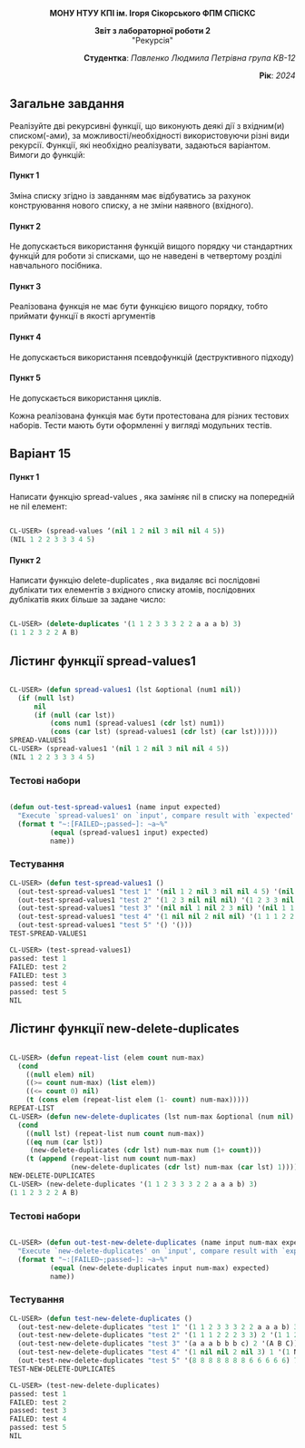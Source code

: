 <p align="center"><b>МОНУ НТУУ КПІ ім. Ігоря Сікорського ФПМ СПіСКС</b></p>
<p align="center">
<b>Звіт з лабораторної роботи 2</b><br/>
"Рекурсія"
</p>
<p align="right"><b>Студентка</b>: <i>Павленко Людмила Петрівна група КВ-12</i><p>
<p align="right"><b>Рік</b>: <i>2024</i><p>

  ## Загальне завдання 
  Реалізуйте дві рекурсивні функції, що виконують деякі дії з вхідним(и) списком(-ами), за
можливості/необхідності використовуючи різні види рекурсії. Функції, які необхідно
реалізувати, задаються варіантом. Вимоги до функцій:
#### Пункт 1
Зміна списку згідно із завданням має відбуватись за рахунок конструювання нового
списку, а не зміни наявного (вхідного).
#### Пункт 2
  Не допускається використання функцій вищого порядку чи стандартних функцій
для роботи зі списками, що не наведені в четвертому розділі навчального
посібника.
#### Пункт 3
  Реалізована функція не має бути функцією вищого порядку, тобто приймати функції
в якості аргументів
#### Пункт 4
  Не допускається використання псевдофункцій (деструктивного підходу)
#### Пункт 5
  Не допускається використання циклів.
<p> Кожна реалізована функція має бути протестована для різних тестових наборів. Тести
мають бути оформленні у вигляді модульних тестів. </p>
  
## Варіант 15

#### Пункт 1
Написати функцію spread-values , яка заміняє nil в списку на попередній не nil елемент:

```lisp

CL-USER> (spread-values ‘(nil 1 2 nil 3 nil nil 4 5))
(NIL 1 2 2 3 3 3 4 5)

```
#### Пункт 2
Написати функцію delete-duplicates , яка видаляє всі послідовні дублікати тих
елементів з вхідного списку атомів, послідовних дублікатів яких більше за задане
число:

```lisp

CL-USER> (delete-duplicates '(1 1 2 3 3 3 2 2 a a a b) 3)
(1 1 2 3 2 2 A B)

```

## Лістинг функції spread-values1
```lisp

CL-USER> (defun spread-values1 (lst &optional (num1 nil))
  (if (null lst)
      nil
      (if (null (car lst))
          (cons num1 (spread-values1 (cdr lst) num1))  
          (cons (car lst) (spread-values1 (cdr lst) (car lst))))))
SPREAD-VALUES1
CL-USER> (spread-values1 '(nil 1 2 nil 3 nil nil 4 5))
(NIL 1 2 2 3 3 3 4 5)

```

### Тестові набори
```lisp

(defun out-test-spread-values1 (name input expected)
  "Execute `spread-values1' on `input', compare result with `expected' and print comparison status."
  (format t "~:[FAILED~;passed~]: ~a~%"
          (equal (spread-values1 input) expected)
          name))

```

### Тестування
```lisp
CL-USER> (defun test-spread-values1 ()
  (out-test-spread-values1 "test 1" '(nil 1 2 nil 3 nil nil 4 5) '(nil 1 2 2 3 3 3 4 5))
  (out-test-spread-values1 "test 2" '(1 2 3 nil nil nil) '(1 2 3 3 nil nil))
  (out-test-spread-values1 "test 3" '(nil nil 1 nil 2 3 nil) '(nil 1 1 1 2 3 3))
  (out-test-spread-values1 "test 4" '(1 nil nil 2 nil nil) '(1 1 1 2 2 2))
  (out-test-spread-values1 "test 5" '() '()))
TEST-SPREAD-VALUES1

CL-USER> (test-spread-values1)
passed: test 1
FAILED: test 2
FAILED: test 3
passed: test 4
passed: test 5
NIL
```
## Лістинг функції new-delete-duplicates
```lisp

CL-USER> (defun repeat-list (elem count num-max) 
  (cond 
    ((null elem) nil) 
    ((>= count num-max) (list elem)) 
    ((<= count 0) nil) 
    (t (cons elem (repeat-list elem (1- count) num-max)))))
REPEAT-LIST
CL-USER> (defun new-delete-duplicates (lst num-max &optional (num nil) (count 1))
  (cond 
    ((null lst) (repeat-list num count num-max))  
    ((eq num (car lst))  
     (new-delete-duplicates (cdr lst) num-max num (1+ count)))  
    (t (append (repeat-list num count num-max) 
               (new-delete-duplicates (cdr lst) num-max (car lst) 1)))))
NEW-DELETE-DUPLICATES
CL-USER> (new-delete-duplicates '(1 1 2 3 3 3 2 2 a a a b) 3)
(1 1 2 3 2 2 A B)

```
### Тестові набори
```lisp

CL-USER> (defun out-test-new-delete-duplicates (name input num-max expected)
  "Execute `new-delete-duplicates' on `input', compare result with `expected' and print comparison status."
  (format t "~:[FAILED~;passed~]: ~a~%"
          (equal (new-delete-duplicates input num-max) expected)
          name))

```
### Тестування
```lisp
CL-USER> (defun test-new-delete-duplicates ()
  (out-test-new-delete-duplicates "test 1" '(1 1 2 3 3 3 2 2 a a a b) 3 '(1 1 2 3 2 2 A B))
  (out-test-new-delete-duplicates "test 2" '(1 1 1 2 2 2 3 3) 2 '(1 1 2 2 3))
  (out-test-new-delete-duplicates "test 3" '(a a a b b b c) 2 '(A B C))
  (out-test-new-delete-duplicates "test 4" '(1 nil nil 2 nil 3) 1 '(1 NIL 2 NIL 3))
  (out-test-new-delete-duplicates "test 5" '(8 8 8 8 8 8 8 6 6 6 6 6) 7 '(8 6 6 6 6 6)))
TEST-NEW-DELETE-DUPLICATES

CL-USER> (test-new-delete-duplicates)
passed: test 1
FAILED: test 2
passed: test 3
FAILED: test 4
passed: test 5
NIL

```

